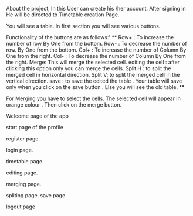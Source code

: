 About the project,
In this User can create his /her account.
After signing in He will be directed to Timetable creation Page.

You will see a table.
In first section you will see various buttons.


Functionality of the buttons are as follows:'
**
Row+ : To increase the number of row By One from the bottom.
Row- : To decrease the number of row. By One from the bottom.
Col+ : To increase the number of Column By One from the right.
Col- : To decrease the number of Column By One from the right.
Merge: This will merge the selected cell.
editing the cell : after clicking this option only you can merge the cells.
Split H : to split the merged cell in horizontal direction.
Split V: to split the merged cell in the vertical direction.
save : to save the edited the table .
Your table will save only when you click on the save button . Else you will see the old table.
**



For Merging you have to select the cells. The selected cell will appear in orange colour . Then click on the merge button.

Welcome page of the app



start page of the profile


register page.



login page.


timetable page.


editing page.


merging  page.


spliting page.
save page

logout page




